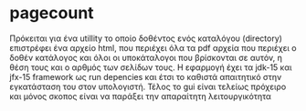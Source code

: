 # pagecount
Πρόκειται για ένα utillity το οποίο δοθέντος ενός καταλόγου (directory) επιστρέφει ένα αρχείο html, που περιέχει όλα τα pdf αρχεία που περιέχει ο δοθέν κατάλογος και όλοι οι υποκάταλογοι που βρίσκονται σε αυτόν, η θέση τους και ο αρθμός των σελίδων τους.
Η εφαρμογή έχει τα jdk-15 και jfx-15 framework ως run depencies και έτσι το καθιστά απαιτητικό στην εγκατάσταση του στον υπολογιστή.
Τέλος το gui είναι τελείως πρόχειρο και μόνος σκοπος είναι να παράξει την απαραίτητη λειτουργικότητα
